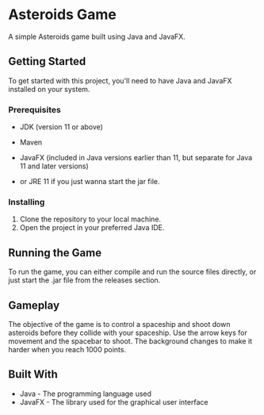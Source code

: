 # Asteroids Game

A simple Asteroids game built using Java and JavaFX.

## Getting Started

To get started with this project, you'll need to have Java and JavaFX installed on your system.

### Prerequisites

* JDK (version 11 or above)
* Maven
* JavaFX (included in Java versions earlier than 11, but separate for Java 11 and later versions)

* or JRE 11 if you just wanna start the jar file.

### Installing

1. Clone the repository to your local machine.
2. Open the project in your preferred Java IDE.

## Running the Game

To run the game, you can either compile and run the source files directly, or just start the .jar file from the releases section.

## Gameplay

The objective of the game is to control a spaceship and shoot down asteroids before they collide with your spaceship. Use the arrow keys for movement and the spacebar to shoot.
The background changes to make it harder when you reach 1000 points.

## Built With

* Java - The programming language used
* JavaFX - The library used for the graphical user interface
